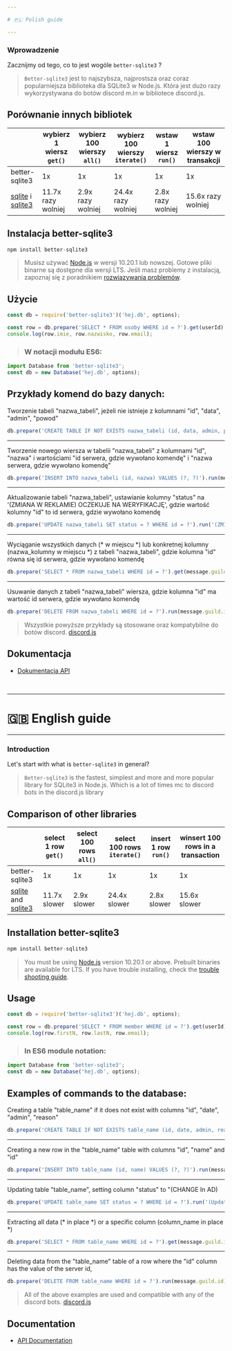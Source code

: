 ```yaml
---

# 🇵🇱 Polish guide

---
```


### **Wprowadzenie**
Zacznijmy od tego, co to jest wogóle ```better-sqlite3``` ?
> ```Better-sqlite3``` jest to najszybsza, najprostsza oraz coraz popularniejsza biblioteka dla SQLite3 w Node.js. Która jest dużo razy wykorzystywana do botów discord m.in w bibliotece discord.js.<br>

## Porównanie innych bibliotek
|   |wybierz 1 wiersz &nbsp;`get()`&nbsp;|wybierz 100 wierszy &nbsp;&nbsp;`all()`&nbsp;&nbsp;|wybierz 100 wierszy `iterate()` |wstaw 1 wiersz `run()`|wstaw 100 wierszy w transakcji|
|---|---|---|---|---|---|
|better-sqlite3|1x|1x|1x|1x|1x|
|[sqlite](https://www.npmjs.com/package/sqlite) i [sqlite3](https://www.npmjs.com/package/sqlite3)|11.7x razy wolniej|2.9x razy wolniej|24.4x razy wolniej|2.8x razy wolniej|15.6x razy wolniej|


## Instalacja better-sqlite3
```js
npm install better-sqlite3
```
> Musisz używać [Node.js](https://nodejs.org/en/) w wersji 10.20.1 lub nowszej. Gotowe pliki binarne są dostępne dla wersji LTS. Jeśli masz problemy z instalacją, zapoznaj się z poradnikiem [rozwiązywania problemów](https://github.com/JoshuaWise/better-sqlite3/blob/master/docs/troubleshooting.md).

## Użycie
```js
const db = require('better-sqlite3')('hej.db', options);

const row = db.prepare('SELECT * FROM osoby WHERE id = ?').get(userId);
console.log(row.imie, row.nazwisko, row.email);
```
> ### W notacji modułu ES6:
```js
import Database from 'better-sqlite3';
const db = new Database('hej.db', options);
```

## Przykłady komend do bazy danych:

 Tworzenie tabeli "nazwa_tabeli", jeżeli nie istnieje z kolumnami "id", "data", "admin", "powod"
```js
db.prepare('CREATE TABLE IF NOT EXISTS nazwa_tabeli (id, data, admin, powod)').run()
```

---

 Tworzenie nowego wiersza w tabelii "nazwa_tabeli" z kolumnami "id", "nazwa" i wartościami "id serwera, gdzie wywołano komendę" i "nazwa serwera, gdzie wywołano komendę"
```js
db.prepare('INSERT INTO nazwa_tabeli (id, nazwa) VALUES (?, ?)').run(message.guild.id, message.guild.name)
```

---

 Aktualizowanie tabeli "nazwa_tabeli", ustawianie kolumny "status" na '(ZMIANA W REKLAMIE) OCZEKUJE NA WERYFIKACJĘ', gdzie wartość kolumny "id" to id serwera, gdzie wywołano komendę
```js
db.prepare('UPDATE nazwa_tabeli SET status = ? WHERE id = ?').run('(ZMIANA W REKLAMIE) OCZEKUJE NA WERYFIKACJĘ', message.guild.id)
```

---

 Wyciąganie wszystkich danych (* w miejscu *) lub konkretnej kolumny (nazwa_kolumny w miejscu *) z tabeli "nazwa_tabeli", gdzie kolumna "id" równa się id serwera, gdzie wywołano komendę
```js
db.prepare('SELECT * FROM nazwa_tabeli WHERE id = ?').get(message.guild.id)
```

---

 Usuwanie danych z tabeli "nazwa_tabeli" wiersza, gdzie kolumna "id" ma wartość id serwera, gdzie wywołano komendę
```js
db.prepare('DELETE FROM nazwa_tabeli WHERE id = ?').run(message.guild.id) 
```

> Wszystkie powyższe przykłady są stosowane oraz kompatybilne do botów discord. [discord.js](https://discord.js.org/#/)

## Dokumentacja
- [Dokumentacja API](https://github.com/JoshuaWise/better-sqlite3/blob/master/docs/api.md)
<br>

---

# 🇬🇧 English guide

---

### **Introduction**
Let's start with what is ```better-sqlite3``` in general?
> ```Better-sqlite3``` is the fastest, simplest and more and more popular library for SQLite3 in Node.js. Which is a lot of times mc to discord bots in the discord.js library<br>

## Comparison of other libraries
|   |select 1 row &nbsp;`get()`&nbsp;|select 100 rows &nbsp;&nbsp;`all()`&nbsp;&nbsp;|select 100 rows `iterate()` |insert 1 row `run()`|winsert 100 rows in a transaction|
|---|---|---|---|---|---|
|better-sqlite3|1x|1x|1x|1x|1x|
|[sqlite](https://www.npmjs.com/package/sqlite) and [sqlite3](https://www.npmjs.com/package/sqlite3)|11.7x slower|2.9x slower|24.4x slower|2.8x slower|15.6x slower|


## Installation better-sqlite3
```js
npm install better-sqlite3
```
> You must be using [Node.js](https://nodejs.org/en/) version 10.20.1 or above. Prebuilt binaries are available for LTS. If you have trouble installing, check the [trouble shooting guide](https://github.com/JoshuaWise/better-sqlite3/blob/master/docs/troubleshooting.md).

## Usage
```js
const db = require('better-sqlite3')('hej.db', options);

const row = db.prepare('SELECT * FROM member WHERE id = ?').get(userId);
console.log(row.firstN, row.lastN, row.email);
```
> ### In ES6 module notation:
```js
import Database from 'better-sqlite3';
const db = new Database('hej.db', options);
```

## Examples of commands to the database:

 Creating a table "table_name" if it does not exist with columns "id", "date", "admin", "reason"
```js
db.prepare('CREATE TABLE IF NOT EXISTS table_name (id, date, admin, reason)').run()
```

---

Creating a new row in the "table_name" table with columns "id", "name" and "id"
```js
db.prepare('INSERT INTO table_name (id, name) VALUES (?, ?)').run(message.guild.id, message.guild.name)
```

---

Updating table "table_name", setting column "status" to "(CHANGE In AD)
```js
db.prepare('UPDATE table_name SET status = ? WHERE id = ?').run('(Update in AD) awaiting verification', message.guild.id)
```

---

Extracting all data (* in place *) or a specific column (column_name in place *)
```js
db.prepare('SELECT * FROM table_name WHERE id = ?').get(message.guild.id)
```

---

Deleting data from the "table_name" table of a row where the "id" column has the value of the server id,
```js
db.prepare('DELETE FROM table_name WHERE id = ?').run(message.guild.id) 
```

> All of the above examples are used and compatible with any of the discord bots. [discord.js](https://discord.js.org/#/)

## Documentation
- [API Documentation](https://github.com/JoshuaWise/better-sqlite3/blob/master/docs/api.md)

